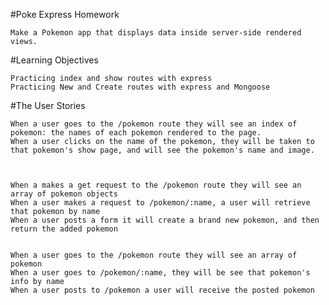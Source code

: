 #Poke Express Homework

    Make a Pokemon app that displays data inside server-side rendered views.

#Learning Objectives

    Practicing index and show routes with express
    Practicing New and Create routes with express and Mongoose

#The User Stories

    When a user goes to the /pokemon route they will see an index of pokemon: the names of each pokemon rendered to the page.
    When a user clicks on the name of the pokemon, they will be taken to that pokemon's show page, and will see the pokemon's name and image.



    When a makes a get request to the /pokemon route they will see an array of pokemon objects
    When a user makes a request to /pokemon/:name, a user will retrieve that pokemon by name
    When a user posts a form it will create a brand new pokemon, and then return the added pokemon


    When a user goes to the /pokemon route they will see an array of pokemon
    When a user goes to /pokemon/:name, they will be see that pokemon's info by name
    When a user posts to /pokemon a user will receive the posted pokemon
